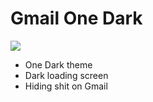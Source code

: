 # Gmail One Dark

![](https://img.shields.io/badge/version-0.0.6-green.svg)

- One Dark theme
- Dark loading screen
- Hiding shit on Gmail
